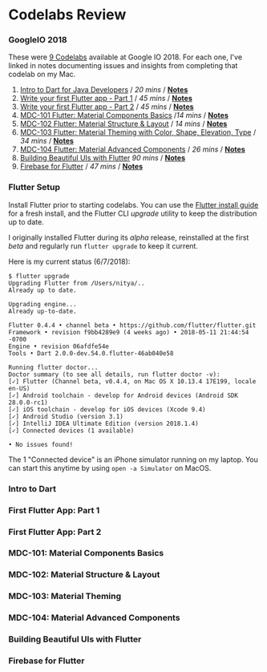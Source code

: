 # Codelabs Review

### GoogleIO 2018 

These were [9 Codelabs](https://codelabs.developers.google.com/io2018?cat=Flutter) available at Google IO 2018. For each one, I've linked in notes documenting issues and insights from completing that codelab on my Mac.

 1. [Intro to Dart for Java Developers](https://codelabs.developers.google.com/codelabs/from-java-to-dart/index.html) / _20 mins_ / [**Notes**](#intro-to-dart)
 2. [Write your first Flutter app - Part 1](https://codelabs.developers.google.com/codelabs/first-flutter-app-pt1/index.html) / _45 mins_ / [**Notes**](#first-flutter-app-part-1)
 3. [Write your first Flutter app - Part 2](https://codelabs.developers.google.com/codelabs/first-flutter-app-pt2/index.html) /  _45 mins_ / [**Notes**](#first-flutter-app-part-2)
 4. [MDC-101 Flutter: Material Components Basics](https://codelabs.developers.google.com/codelabs/mdc-101-flutter/index.html) /_14 mins_ / [**Notes**](#mdc-101-material-components-basics)
 5. [MDC-102 Flutter: Material Structure & Layout](https://codelabs.developers.google.com/codelabs/mdc-102-flutter/index.html) / _14 mins_ / [**Notes**](#mdc-102-material-structure-layout)
 6. [MDC-103 Flutter: Material Theming with Color, Shape, Elevation, Type](https://codelabs.developers.google.com/codelabs/mdc-103-flutter/index.html) /  _34 mins_ / [**Notes**](#mdc-103-material-theming)
 7. [MDC-104 Flutter: Material Advanced Components](https://codelabs.developers.google.com/codelabs/mdc-104-flutter/index.html) / _26 mins_ / [**Notes**](#mdc-104-material-advanced-components)
 8. [Building Beautiful UIs with Flutter](https://codelabs.developers.google.com/codelabs/flutter/index.html) _90 mins_ / [**Notes**](#building-beautiful-uis-with-flutter)
 9. [Firebase for Flutter](https://codelabs.developers.google.com/codelabs/flutter-firebase/index.html) / _47 mins_ / [**Notes**](#firebase-for-flutter)



### Flutter Setup

Install Flutter prior to starting codelabs. You can use the [Flutter install guide](https://flutter.io/get-started/install/) for a fresh install, and the Flutter CLI _upgrade_ utility to keep the distribution up to date. 

I originally installed Flutter during its _alpha_ release, reinstalled at the first _beta_ and regularly run ```flutter upgrade``` to keep it current. 

Here is my current status (6/7/2018):

```
$ flutter upgrade
Upgrading Flutter from /Users/nitya/..
Already up to date.

Upgrading engine...
Already up-to-date.

Flutter 0.4.4 • channel beta • https://github.com/flutter/flutter.git
Framework • revision f9bb4289e9 (4 weeks ago) • 2018-05-11 21:44:54 -0700
Engine • revision 06afdfe54e
Tools • Dart 2.0.0-dev.54.0.flutter-46ab040e58

Running flutter doctor...
Doctor summary (to see all details, run flutter doctor -v):
[✓] Flutter (Channel beta, v0.4.4, on Mac OS X 10.13.4 17E199, locale en-US)
[✓] Android toolchain - develop for Android devices (Android SDK 28.0.0-rc1)
[✓] iOS toolchain - develop for iOS devices (Xcode 9.4)
[✓] Android Studio (version 3.1)
[✓] IntelliJ IDEA Ultimate Edition (version 2018.1.4)
[✓] Connected devices (1 available)

• No issues found!
```

The 1 "Connected device" is an iPhone simulator running on my laptop. You can start this anytime by using ```open -a Simulator``` on MacOS.


### Intro to Dart


### First Flutter App: Part 1


### First Flutter App: Part 2


### MDC-101: Material Components Basics


### MDC-102: Material Structure & Layout


### MDC-103: Material Theming


### MDC-104: Material Advanced Components


### Building Beautiful UIs with Flutter


### Firebase for Flutter




